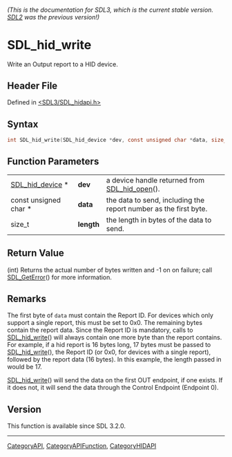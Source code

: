 ###### (This is the documentation for SDL3, which is the current stable version. [SDL2](https://wiki.libsdl.org/SDL2/) was the previous version!)
# SDL_hid_write

Write an Output report to a HID device.

## Header File

Defined in [<SDL3/SDL_hidapi.h>](https://github.com/libsdl-org/SDL/blob/main/include/SDL3/SDL_hidapi.h)

## Syntax

```c
int SDL_hid_write(SDL_hid_device *dev, const unsigned char *data, size_t length);
```

## Function Parameters

|                                    |            |                                                                  |
| ---------------------------------- | ---------- | ---------------------------------------------------------------- |
| [SDL_hid_device](SDL_hid_device) * | **dev**    | a device handle returned from [SDL_hid_open](SDL_hid_open)().    |
| const unsigned char *              | **data**   | the data to send, including the report number as the first byte. |
| size_t                             | **length** | the length in bytes of the data to send.                         |

## Return Value

(int) Returns the actual number of bytes written and -1 on on failure; call
[SDL_GetError](SDL_GetError)() for more information.

## Remarks

The first byte of `data` must contain the Report ID. For devices which only
support a single report, this must be set to 0x0. The remaining bytes
contain the report data. Since the Report ID is mandatory, calls to
[SDL_hid_write](SDL_hid_write)() will always contain one more byte than the
report contains. For example, if a hid report is 16 bytes long, 17 bytes
must be passed to [SDL_hid_write](SDL_hid_write)(), the Report ID (or 0x0,
for devices with a single report), followed by the report data (16 bytes).
In this example, the length passed in would be 17.

[SDL_hid_write](SDL_hid_write)() will send the data on the first OUT
endpoint, if one exists. If it does not, it will send the data through the
Control Endpoint (Endpoint 0).

## Version

This function is available since SDL 3.2.0.

----
[CategoryAPI](CategoryAPI), [CategoryAPIFunction](CategoryAPIFunction), [CategoryHIDAPI](CategoryHIDAPI)

